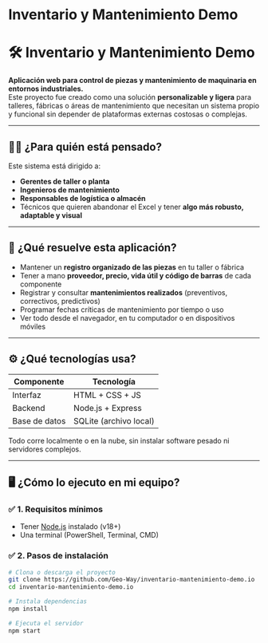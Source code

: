 # Inventario y Mantenimiento Demo

# 🛠️ Inventario y Mantenimiento Demo

**Aplicación web para control de piezas y mantenimiento de maquinaria en entornos industriales.**  
Este proyecto fue creado como una solución **personalizable y ligera** para talleres, fábricas o áreas de mantenimiento que necesitan un sistema propio y funcional sin depender de plataformas externas costosas o complejas.

---

## 👷‍♂️ ¿Para quién está pensado?

Este sistema está dirigido a:

- **Gerentes de taller o planta**
- **Ingenieros de mantenimiento**
- **Responsables de logística o almacén**
- Técnicos que quieren abandonar el Excel y tener **algo más robusto, adaptable y visual**

---

## 🧩 ¿Qué resuelve esta aplicación?

- Mantener un **registro organizado de las piezas** en tu taller o fábrica
- Tener a mano **proveedor, precio, vida útil y código de barras** de cada componente
- Registrar y consultar **mantenimientos realizados** (preventivos, correctivos, predictivos)
- Programar fechas críticas de mantenimiento por tiempo o uso
- Ver todo desde el navegador, en tu computador o en dispositivos móviles

---

## ⚙️ ¿Qué tecnologías usa?

| Componente     | Tecnología           |
|----------------|----------------------|
| Interfaz       | HTML + CSS + JS      |
| Backend        | Node.js + Express    |
| Base de datos  | SQLite (archivo local) |

Todo corre localmente o en la nube, sin instalar software pesado ni servidores complejos.

---

## 🖥️ ¿Cómo lo ejecuto en mi equipo?

### ✅ 1. Requisitos mínimos

- Tener [Node.js](https://nodejs.org) instalado (v18+)
- Una terminal (PowerShell, Terminal, CMD)

### ✅ 2. Pasos de instalación

```bash
# Clona o descarga el proyecto
git clone https://github.com/Geo-Way/inventario-mantenimiento-demo.io
cd inventario-mantenimiento-demo.io

# Instala dependencias
npm install

# Ejecuta el servidor
npm start
